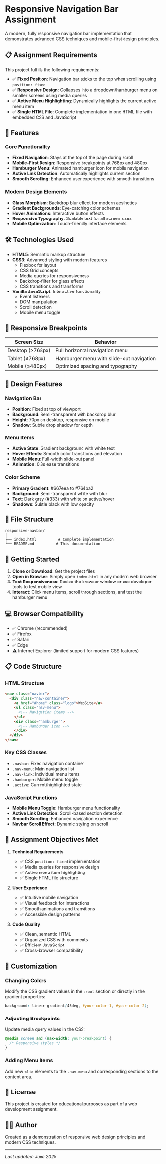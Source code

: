 # Responsive Navigation Bar Assignment

A modern, fully responsive navigation bar implementation that demonstrates advanced CSS techniques and mobile-first design principles.

## 📋 Assignment Requirements

This project fulfills the following requirements:

- ✅ **Fixed Position**: Navigation bar sticks to the top when scrolling using `position: fixed`
- ✅ **Responsive Design**: Collapses into a dropdown/hamburger menu on smaller screens using media queries
- ✅ **Active Menu Highlighting**: Dynamically highlights the current active menu item
- ✅ **Single HTML File**: Complete implementation in one HTML file with embedded CSS and JavaScript

## 🚀 Features

### Core Functionality

- **Fixed Navigation**: Stays at the top of the page during scroll
- **Mobile-First Design**: Responsive breakpoints at 768px and 480px
- **Hamburger Menu**: Animated hamburger icon for mobile navigation
- **Active Link Detection**: Automatically highlights current section
- **Smooth Scrolling**: Enhanced user experience with smooth transitions

### Modern Design Elements

- **Glass Morphism**: Backdrop blur effect for modern aesthetics
- **Gradient Backgrounds**: Eye-catching color schemes
- **Hover Animations**: Interactive button effects
- **Responsive Typography**: Scalable text for all screen sizes
- **Mobile Optimization**: Touch-friendly interface elements

## 🛠️ Technologies Used

- **HTML5**: Semantic markup structure
- **CSS3**: Advanced styling with modern features
  - Flexbox for layout
  - CSS Grid concepts
  - Media queries for responsiveness
  - Backdrop-filter for glass effects
  - CSS transitions and transforms
- **Vanilla JavaScript**: Interactive functionality
  - Event listeners
  - DOM manipulation
  - Scroll detection
  - Mobile menu toggle

## 📱 Responsive Breakpoints

| Screen Size | Behavior |
|-------------|----------|
| Desktop (>768px) | Full horizontal navigation menu |
| Tablet (≤768px) | Hamburger menu with slide-out navigation |
| Mobile (≤480px) | Optimized spacing and typography |

## 🎨 Design Features

### Navigation Bar

- **Position**: Fixed at top of viewport
- **Background**: Semi-transparent with backdrop blur
- **Height**: 70px on desktop, responsive on mobile
- **Shadow**: Subtle drop shadow for depth

### Menu Items

- **Active State**: Gradient background with white text
- **Hover Effects**: Smooth color transitions and elevation
- **Mobile Menu**: Full-width slide-out panel
- **Animation**: 0.3s ease transitions

### Color Scheme

- **Primary Gradient**: #667eea to #764ba2
- **Background**: Semi-transparent white with blur
- **Text**: Dark gray (#333) with white on active/hover
- **Shadows**: Subtle black with low opacity

## 📂 File Structure

```
responsive-navbar/
│
├── index.html          # Complete implementation
└── README.md          # This documentation
```

## 🚀 Getting Started

1. **Clone or Download**: Get the project files
2. **Open in Browser**: Simply open `index.html` in any modern web browser
3. **Test Responsiveness**: Resize the browser window or use developer tools to test mobile view
4. **Interact**: Click menu items, scroll through sections, and test the hamburger menu

## 💻 Browser Compatibility

- ✅ Chrome (recommended)
- ✅ Firefox
- ✅ Safari
- ✅ Edge
- ⚠️ Internet Explorer (limited support for modern CSS features)

## 📋 Code Structure

### HTML Structure

```html
<nav class="navbar">
  <div class="nav-container">
    <a href="#home" class="logo">WebSite</a>
    <ul class="nav-menu">
      <!-- Navigation items -->
    </ul>
    <div class="hamburger">
      <!-- Hamburger icon -->
    </div>
  </div>
</nav>
```

### Key CSS Classes

- `.navbar`: Fixed navigation container
- `.nav-menu`: Main navigation list
- `.nav-link`: Individual menu items
- `.hamburger`: Mobile menu toggle
- `.active`: Current/highlighted state

### JavaScript Functions

- **Mobile Menu Toggle**: Hamburger menu functionality
- **Active Link Detection**: Scroll-based section detection
- **Smooth Scrolling**: Enhanced navigation experience
- **Navbar Scroll Effect**: Dynamic styling on scroll

## 🎯 Assignment Objectives Met

1. **Technical Requirements**
   - ✅ CSS `position: fixed` implementation
   - ✅ Media queries for responsive design
   - ✅ Active menu item highlighting
   - ✅ Single HTML file structure

2. **User Experience**
   - ✅ Intuitive mobile navigation
   - ✅ Visual feedback for interactions
   - ✅ Smooth animations and transitions
   - ✅ Accessible design patterns

3. **Code Quality**
   - ✅ Clean, semantic HTML
   - ✅ Organized CSS with comments
   - ✅ Efficient JavaScript
   - ✅ Cross-browser compatibility

## 🔧 Customization

### Changing Colors

Modify the CSS gradient values in the `:root` section or directly in the gradient properties:

```css
background: linear-gradient(45deg, #your-color-1, #your-color-2);
```

### Adjusting Breakpoints

Update media query values in the CSS:

```css
@media screen and (max-width: your-breakpoint) {
  /* Responsive styles */
}
```

### Adding Menu Items

Add new `<li>` elements to the `.nav-menu` and corresponding sections to the content area.

## 📝 License

This project is created for educational purposes as part of a web development assignment.

## 👨‍💻 Author

Created as a demonstration of responsive web design principles and modern CSS techniques.

---

*Last updated: June 2025*
